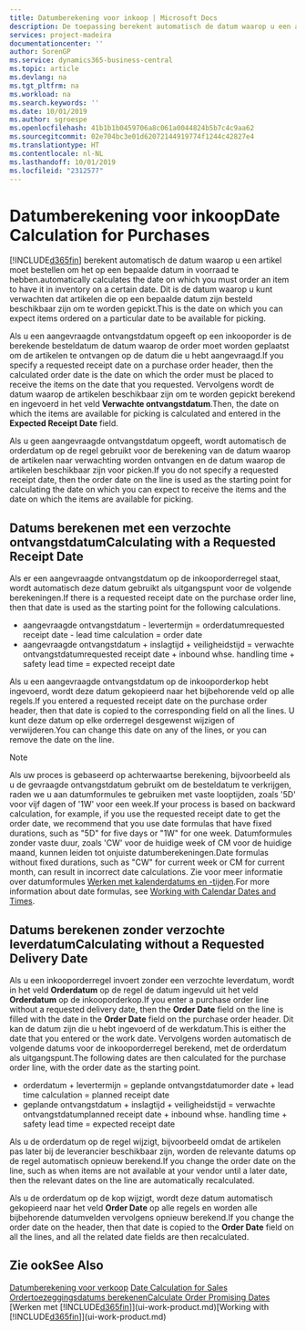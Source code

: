 ```yaml
---
title: Datumberekening voor inkoop | Microsoft Docs
description: De toepassing berekent automatisch de datum waarop u een artikel moet bestellen zodat u het op een bepaalde datum in voorraad hebt. Dit is de datum waarop u kunt verwachten dat artikelen die op een bepaalde datum zijn besteld beschikbaar zijn om te worden gepickt.
services: project-madeira
documentationcenter: ''
author: SorenGP
ms.service: dynamics365-business-central
ms.topic: article
ms.devlang: na
ms.tgt_pltfrm: na
ms.workload: na
ms.search.keywords: ''
ms.date: 10/01/2019
ms.author: sgroespe
ms.openlocfilehash: 41b1b1b0459706a8c061a0044824b5b7c4c9aa62
ms.sourcegitcommit: 02e704bc3e01d62072144919774f1244c42827e4
ms.translationtype: HT
ms.contentlocale: nl-NL
ms.lasthandoff: 10/01/2019
ms.locfileid: "2312577"
---
```

# <a name="date-calculation-for-purchases"></a><span data-ttu-id="0555c-104">Datumberekening voor inkoop</span><span class="sxs-lookup"><span data-stu-id="0555c-104">Date Calculation for Purchases</span></span>
[!INCLUDE[d365fin](includes/d365fin_md.md)] <span data-ttu-id="0555c-105">berekent automatisch de datum waarop u een artikel moet bestellen om het op een bepaalde datum in voorraad te hebben.</span><span class="sxs-lookup"><span data-stu-id="0555c-105">automatically calculates the date on which you must order an item to have it in inventory on a certain date.</span></span> <span data-ttu-id="0555c-106">Dit is de datum waarop u kunt verwachten dat artikelen die op een bepaalde datum zijn besteld beschikbaar zijn om te worden gepickt.</span><span class="sxs-lookup"><span data-stu-id="0555c-106">This is the date on which you can expect items ordered on a particular date to be available for picking.</span></span>  

<span data-ttu-id="0555c-107">Als u een aangevraagde ontvangstdatum opgeeft op een inkooporder is de berekende besteldatum de datum waarop de order moet worden geplaatst om de artikelen te ontvangen op de datum die u hebt aangevraagd.</span><span class="sxs-lookup"><span data-stu-id="0555c-107">If you specify a requested receipt date on a purchase order header, then the calculated order date is the date on which the order must be placed to receive the items on the date that you requested.</span></span> <span data-ttu-id="0555c-108">Vervolgens wordt de datum waarop de artikelen beschikbaar zijn om te worden gepickt berekend en ingevoerd in het veld **Verwachte ontvangstdatum**.</span><span class="sxs-lookup"><span data-stu-id="0555c-108">Then, the date on which the items are available for picking is calculated and entered in the **Expected Receipt Date** field.</span></span>  

<span data-ttu-id="0555c-109">Als u geen aangevraagde ontvangstdatum opgeeft, wordt automatisch de orderdatum op de regel gebruikt voor de berekening van de datum waarop de artikelen naar verwachting worden ontvangen en de datum waarop de artikelen beschikbaar zijn voor picken.</span><span class="sxs-lookup"><span data-stu-id="0555c-109">If you do not specify a requested receipt date, then the order date on the line is used as the starting point for calculating the date on which you can expect to receive the items and the date on which the items are available for picking.</span></span>  

## <a name="calculating-with-a-requested-receipt-date"></a><span data-ttu-id="0555c-110">Datums berekenen met een verzochte ontvangstdatum</span><span class="sxs-lookup"><span data-stu-id="0555c-110">Calculating with a Requested Receipt Date</span></span>  
<span data-ttu-id="0555c-111">Als er een aangevraagde ontvangstdatum op de inkooporderregel staat, wordt automatisch deze datum gebruikt als uitgangspunt voor de volgende berekeningen.</span><span class="sxs-lookup"><span data-stu-id="0555c-111">If there is a requested receipt date on the purchase order line, then that date is used as the starting point for the following calculations.</span></span>  

- <span data-ttu-id="0555c-112">aangevraagde ontvangstdatum - levertermijn = orderdatum</span><span class="sxs-lookup"><span data-stu-id="0555c-112">requested receipt date - lead time calculation = order date</span></span>  
- <span data-ttu-id="0555c-113">aangevraagde ontvangstdatum + inslagtijd + veiligheidstijd = verwachte ontvangstdatum</span><span class="sxs-lookup"><span data-stu-id="0555c-113">requested receipt date + inbound whse. handling time + safety lead time = expected receipt date</span></span>  

<span data-ttu-id="0555c-114">Als u een aangevraagde ontvangstdatum op de inkooporderkop hebt ingevoerd, wordt deze datum gekopieerd naar het bijbehorende veld op alle regels.</span><span class="sxs-lookup"><span data-stu-id="0555c-114">If you entered a requested receipt date on the purchase order header, then that date is copied to the corresponding field on all the lines.</span></span> <span data-ttu-id="0555c-115">U kunt deze datum op elke orderregel desgewenst wijzigen of verwijderen.</span><span class="sxs-lookup"><span data-stu-id="0555c-115">You can change this date on any of the lines, or you can remove the date on the line.</span></span>  

> [!Note]
> <span data-ttu-id="0555c-116">Als uw proces is gebaseerd op achterwaartse berekening, bijvoorbeeld als u de gevraagde ontvangstdatum gebruikt om de besteldatum te verkrijgen, raden we u aan datumformules te gebruiken met vaste looptijden, zoals '5D' voor vijf dagen of '1W' voor een week.</span><span class="sxs-lookup"><span data-stu-id="0555c-116">If your process is based on backward calculation, for example, if you use the requested receipt date to get the order date, we recommend that you use date formulas that have fixed durations, such as "5D" for five days or "1W" for one week.</span></span> <span data-ttu-id="0555c-117">Datumformules zonder vaste duur, zoals 'CW' voor de huidige week of CM voor de huidige maand, kunnen leiden tot onjuiste datumberekeningen.</span><span class="sxs-lookup"><span data-stu-id="0555c-117">Date formulas without fixed durations, such as "CW" for current week or CM for current month, can result in incorrect date calculations.</span></span> <span data-ttu-id="0555c-118">Zie voor meer informatie over datumformules [Werken met kalenderdatums en -tijden](ui-enter-date-ranges.md).</span><span class="sxs-lookup"><span data-stu-id="0555c-118">For more information about date formulas, see [Working with Calendar Dates and Times](ui-enter-date-ranges.md).</span></span>

## <a name="calculating-without-a-requested-delivery-date"></a><span data-ttu-id="0555c-119">Datums berekenen zonder verzochte leverdatum</span><span class="sxs-lookup"><span data-stu-id="0555c-119">Calculating without a Requested Delivery Date</span></span>  
<span data-ttu-id="0555c-120">Als u een inkooporderregel invoert zonder een verzochte leverdatum, wordt in het veld **Orderdatum** op de regel de datum ingevuld uit het veld **Orderdatum** op de inkooporderkop.</span><span class="sxs-lookup"><span data-stu-id="0555c-120">If you enter a purchase order line without a requested delivery date, then the **Order Date** field on the line is filled with the date in the **Order Date** field on the purchase order header.</span></span> <span data-ttu-id="0555c-121">Dit kan de datum zijn die u hebt ingevoerd of de werkdatum.</span><span class="sxs-lookup"><span data-stu-id="0555c-121">This is either the date that you entered or the work date.</span></span> <span data-ttu-id="0555c-122">Vervolgens worden automatisch de volgende datums voor de inkooporderregel berekend, met de orderdatum als uitgangspunt.</span><span class="sxs-lookup"><span data-stu-id="0555c-122">The following dates are then calculated for the purchase order line, with the order date as the starting point.</span></span>  

- <span data-ttu-id="0555c-123">orderdatum + levertermijn = geplande ontvangstdatum</span><span class="sxs-lookup"><span data-stu-id="0555c-123">order date + lead time calculation = planned receipt date</span></span>  
- <span data-ttu-id="0555c-124">geplande ontvangstdatum + inslagtijd + veiligheidstijd = verwachte ontvangstdatum</span><span class="sxs-lookup"><span data-stu-id="0555c-124">planned receipt date + inbound whse. handling time + safety lead time = expected receipt date</span></span>  

<span data-ttu-id="0555c-125">Als u de orderdatum op de regel wijzigt, bijvoorbeeld omdat de artikelen pas later bij de leverancier beschikbaar zijn, worden de relevante datums op de regel automatisch opnieuw berekend.</span><span class="sxs-lookup"><span data-stu-id="0555c-125">If you change the order date on the line, such as when items are not available at your vendor until a later date, then the relevant dates on the line are automatically recalculated.</span></span>  

<span data-ttu-id="0555c-126">Als u de orderdatum op de kop wijzigt, wordt deze datum automatisch gekopieerd naar het veld **Order Date** op alle regels en worden alle bijbehorende datumvelden vervolgens opnieuw berekend.</span><span class="sxs-lookup"><span data-stu-id="0555c-126">If you change the order date on the header, then that date is copied to the **Order Date** field on all the lines, and all the related date fields are then recalculated.</span></span>  

## <a name="see-also"></a><span data-ttu-id="0555c-127">Zie ook</span><span class="sxs-lookup"><span data-stu-id="0555c-127">See Also</span></span>  
 <span data-ttu-id="0555c-128">[Datumberekening voor verkoop](sales-date-calculation-for-sales.md) </span><span class="sxs-lookup"><span data-stu-id="0555c-128">[Date Calculation for Sales](sales-date-calculation-for-sales.md) </span></span>  
 [<span data-ttu-id="0555c-129">Ordertoezeggingsdatums berekenen</span><span class="sxs-lookup"><span data-stu-id="0555c-129">Calculate Order Promising Dates</span></span>](sales-how-to-calculate-order-promising-dates.md)  
 <span data-ttu-id="0555c-130">[Werken met [!INCLUDE[d365fin](includes/d365fin_md.md)]](ui-work-product.md)</span><span class="sxs-lookup"><span data-stu-id="0555c-130">[Working with [!INCLUDE[d365fin](includes/d365fin_md.md)]](ui-work-product.md)</span></span>

